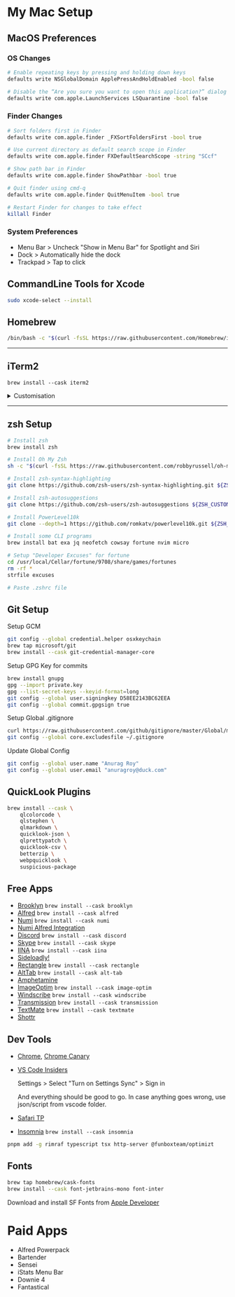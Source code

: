 # My Mac Setup

## MacOS Preferences

### OS Changes

```sh
# Enable repeating keys by pressing and holding down keys
defaults write NSGlobalDomain ApplePressAndHoldEnabled -bool false

# Disable the “Are you sure you want to open this application?” dialog
defaults write com.apple.LaunchServices LSQuarantine -bool false
```

### Finder Changes

```sh
# Sort folders first in Finder
defaults write com.apple.finder _FXSortFoldersFirst -bool true

# Use current directory as default search scope in Finder
defaults write com.apple.finder FXDefaultSearchScope -string "SCcf"

# Show path bar in Finder
defaults write com.apple.finder ShowPathbar -bool true

# Quit finder using cmd-q
defaults write com.apple.finder QuitMenuItem -bool true

# Restart Finder for changes to take effect
killall Finder
```

### System Preferences

- Menu Bar > Uncheck "Show in Menu Bar" for Spotlight and Siri
- Dock > Automatically hide the dock
- Trackpad > Tap to click

## CommandLine Tools for Xcode

```sh
sudo xcode-select --install
```

## Homebrew

```sh
/bin/bash -c "$(curl -fsSL https://raw.githubusercontent.com/Homebrew/install/master/install.sh)"
```

---

## iTerm2

```
brew install --cask iterm2
```

<details>
    <summary>Customisation</summary>

1. Import [Dracula theme](iterm2/Dracula.itermcolors)
2. Import [preferences file](iterm2/com.googlecode.iterm2.plist) using [these instructions](https://gitlab.com/gnachman/iterm2/-/wikis/Move-Settings-Between-Machines#back-up-user-defaults)
</details>

---

## zsh Setup

```sh
# Install zsh
brew install zsh

# Install Oh My Zsh
sh -c "$(curl -fsSL https://raw.githubusercontent.com/robbyrussell/oh-my-zsh/master/tools/install.sh)"

# Install zsh-syntax-highlighting
git clone https://github.com/zsh-users/zsh-syntax-highlighting.git ${ZSH_CUSTOM:-~/.oh-my-zsh/custom}/plugins/zsh-syntax-highlighting

# Install zsh-autosuggestions
git clone https://github.com/zsh-users/zsh-autosuggestions ${ZSH_CUSTOM:-~/.oh-my-zsh/custom}/plugins/zsh-autosuggestions

# Install PowerLevel10k
git clone --depth=1 https://github.com/romkatv/powerlevel10k.git ${ZSH_CUSTOM:-$HOME/.oh-my-zsh/custom}/themes/powerlevel10k

# Install some CLI programs
brew install bat exa jq neofetch cowsay fortune nvim micro

# Setup "Developer Excuses" for fortune
cd /usr/local/Cellar/fortune/9708/share/games/fortunes
rm -rf *
strfile excuses

# Paste .zshrc file

```

## Git Setup

Setup GCM

```sh
git config --global credential.helper osxkeychain
brew tap microsoft/git
brew install --cask git-credential-manager-core
```

Setup GPG Key for commits

```sh
brew install gnupg
gpg --import private.key
gpg --list-secret-keys --keyid-format=long
git config --global user.signingkey D58EE2143BC62EEA
git config --global commit.gpgsign true
```

Setup Global .gitignore

```sh
curl https://raw.githubusercontent.com/github/gitignore/master/Global/macOS.gitignore -o ~/.gitignore
git config --global core.excludesfile ~/.gitignore
```

Update Global Config

```sh
git config --global user.name "Anurag Roy"
git config --global user.email "anuragroy@duck.com"
```

## QuickLook Plugins

```sh
brew install --cask \
    qlcolorcode \
    qlstephen \
    qlmarkdown \
    quicklook-json \
    qlprettypatch \
    quicklook-csv \
    betterzip \
    webpquicklook \
    suspicious-package
```

## Free Apps

- [Brooklyn](https://github.com/pedrommcarrasco/Brooklyn) `brew install --cask brooklyn`
- [Alfred](https://www.alfredapp.com/) `brew install --cask alfred`
- [Numi](https://numi.app/) `brew install --cask numi`
- [Numi Alfred Integration](https://github.com/nikolaeu/numi/wiki/Alfred-Integration)
- [Discord](https://discord.com/) `brew install --cask discord`
- [Skype](https://www.skype.com/en/get-skype/) `brew install --cask skype`
- [IINA](https://iina.io/) `brew install --cask iina`
- [Sideloadly!](https://sideloadly.io/#download)
- [Rectangle](https://rectangleapp.com/) `brew install --cask rectangle`
- [AltTab](https://alt-tab-macos.netlify.app/) `brew install --cask alt-tab`
- [Amphetamine](https://apps.apple.com/us/app/amphetamine/id937984704)
- [ImageOptim](https://imageoptim.com/mac) `brew install --cask image-optim`
- [Windscribe](https://windscribe.com/) `brew install --cask windscribe`
- [Transmission](https://transmissionbt.com/download/) `brew install --cask transmission`
- [TextMate](https://macromates.com/) `brew install --cask textmate`
- [Shottr](https://shottr.cc/)

## Dev Tools

- [Chrome](https://www.google.com/intl/en_in/chrome/), [Chrome Canary](https://www.google.com/intl/en_in/chrome/canary/)
- [VS Code Insiders](https://code.visualstudio.com/insiders/)

  Settings > Select "Turn on Settings Sync" > Sign in

  And everything should be good to go. In case anything goes wrong, use json/script from vscode folder.

- [Safari TP](https://developer.apple.com/safari/technology-preview/)
- [Insomnia](https://insomnia.rest/) `brew install --cask insomnia`

```sh
pnpm add -g rimraf typescript tsx http-server @funboxteam/optimizt
```

## Fonts

```sh
brew tap homebrew/cask-fonts
brew install --cask font-jetbrains-mono font-inter
```

Download and install SF Fonts from [Apple Developer](https://developer.apple.com/fonts/)

# Paid Apps

- Alfred Powerpack
- Bartender
- Sensei
- iStats Menu Bar
- Downie 4
- Fantastical
